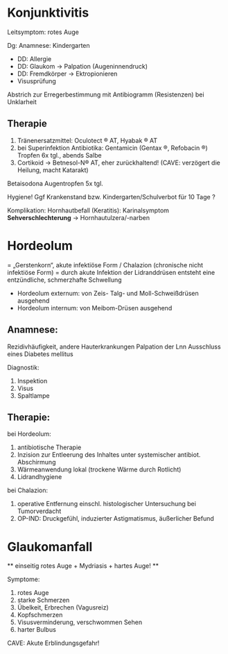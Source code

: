 # Konjunktivitis

Leitsymptom: rotes Auge

Dg: 
Anamnese: Kindergarten

* DD: Allergie
* DD: Glaukom → Palpation (Augeninnendruck) 
* DD: Fremdkörper → Ektropionieren
* Visusprüfung


Abstrich zur Erregerbestimmung mit Antibiogramm (Resistenzen) bei Unklarheit## Therapie

1. Tränenersatzmittel: Oculotect ® AT, Hyabak ® AT2. bei Superinfektion Antibiotika: Gentamicin (Gentax ®, Refobacin ®) Tropfen 6x tgl., abends Salbe3. Cortikoid → Betnesol-N® AT, eher zurückhaltend! (CAVE: verzögert die Heilung, macht Katarakt)Betaisodona Augentropfen 5x tgl.
Hygiene! Ggf Krankenstand bzw. Kindergarten/Schulverbot für 10 Tage ?
Komplikation: Hornhautbefall (Keratitis): Karinalsymptom **Sehverschlechterung** → Hornhautulzera/-narben
# Hordeolum= „Gerstenkorn“, akute infektiöse Form / Chalazion (chronische nicht infektiöse Form)= durch akute Infektion der Lidranddrüsen entsteht eine entzündliche, schmerzhafte Schwellung- Hordeolum externum: von Zeis- Talg- und Moll-Schweißdrüsen ausgehend- Hordeolum internum: von Meibom-Drüsen ausgehend## Anamnese:Rezidivhäufigkeit, andere HauterkrankungenPalpation der LnnAusschluss eines Diabetes mellitusDiagnostik:1. Inspektion2. Visus3. Spaltlampe## Therapie:
bei Hordeolum:1. antibiotische Therapie2. Inzision zur Entleerung des Inhaltes unter systemischer antibiot. Abschirmung3. Wärmeanwendung lokal (trockene Wärme durch Rotlicht)4. Lidrandhygienebei Chalazion:1. operative Entfernung einschl. histologischer Untersuchung bei Tumorverdacht2. OP-IND: Druckgefühl, induzierter Astigmatismus, äußerlicher Befund

# Glaukomanfall

** einseitig rotes Auge + Mydriasis + hartes Auge! **

Symptome:1. rotes Auge2. starke Schmerzen3. Übelkeit, Erbrechen (Vagusreiz)4. Kopfschmerzen5. Visusverminderung, verschwommen Sehen6. harter Bulbus
CAVE: Akute Erblindungsgefahr!